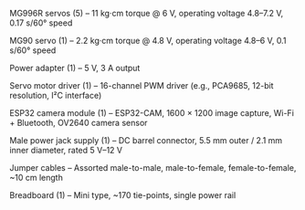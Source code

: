 MG996R servos (5) – 11 kg·cm torque @ 6 V, operating voltage 4.8–7.2 V, 0.17 s/60° speed

MG90 servo (1) – 2.2 kg·cm torque @ 4.8 V, operating voltage 4.8–6 V, 0.1 s/60° speed

Power adapter (1) – 5 V, 3 A output

Servo motor driver (1) – 16-channel PWM driver (e.g., PCA9685, 12-bit resolution, I²C interface)

ESP32 camera module (1) – ESP32-CAM, 1600 × 1200 image capture, Wi-Fi + Bluetooth, OV2640 camera sensor

Male power jack supply (1) – DC barrel connector, 5.5 mm outer / 2.1 mm inner diameter, rated 5 V–12 V

Jumper cables – Assorted male-to-male, male-to-female, female-to-female, ~10 cm length

Breadboard (1) – Mini type, ~170 tie-points, single power rail